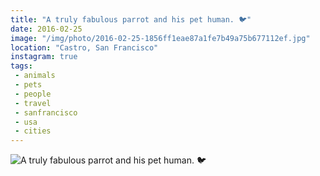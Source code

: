 ```yaml
---
title: "A truly fabulous parrot and his pet human. 🐦"
date: 2016-02-25
image: "/img/photo/2016-02-25-1856ff1eae87a1fe7b49a75b677112ef.jpg"
location: "Castro, San Francisco"
instagram: true
tags:
 - animals
 - pets
 - people
 - travel
 - sanfrancisco
 - usa
 - cities
---
```


![A truly fabulous parrot and his pet human. 🐦](/img/photo/2016-02-25-1856ff1eae87a1fe7b49a75b677112ef.jpg)
